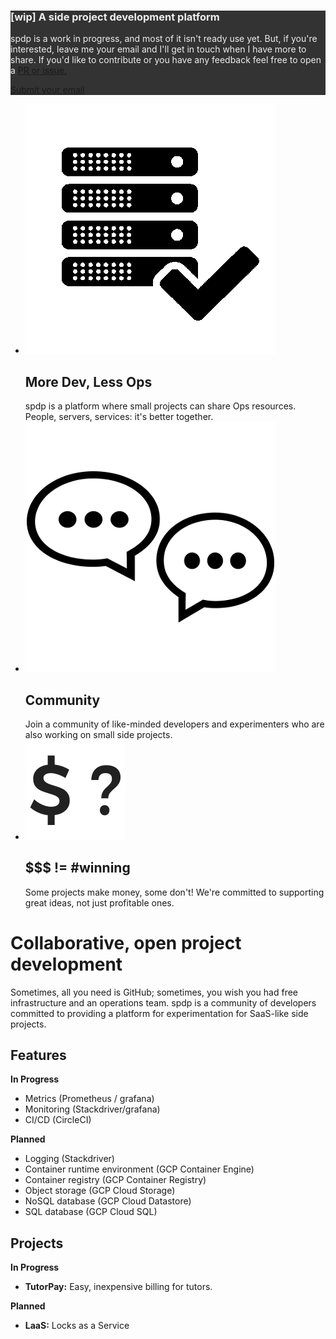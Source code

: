 <script type="text/javascript">
  window.onload = function() {
    console.log(blah)
    console.log($("#inputEmail"))
  };
</script>


<div class="card p-2 card-inverse" style="background-color: #333; border-color: #333; color: #eee">
  <div class="card-block">
    <h3 class="card-title">[wip] A side project development platform</h3>
    <p class="card-text">spdp is a work in progress, and most of it isn't ready use yet. But, if you're interested, leave me your email and I'll get in touch when I have more to share. If you'd like to contribute or you have any feedback feel free to open a <a class="text-info" target="_blank" href="https://github.com/spdpio/spdp/issues">PR or issue.</a></p>
    <a target="_blank" href="https://goo.gl/forms/BQs8dvhT56b9p9JD3" class="btn btn-primary" role="button">Submit your email</a>
  </div>
</div>

<div class="intro">
<ul>
	<li>
		<img src="./devops.png" alt="devops">
		<h2>More Dev, Less Ops</h2>
		spdp is a platform where small projects can share Ops resources. People, servers, services: it's better together.
	</li>
	<li>
		<img src="./comm.png" alt="community">
		<h2>Community</h2>
		Join a community of like-minded developers and experimenters who are also working on small side projects.
	</li>
	<li>
		<img src="./money.png" alt="money">
		<h2>$$$ != #winning</h2>
		Some projects make money, some don't! We're committed to supporting great ideas, not just profitable ones.
	</li>
</ul>
</div>

# Collaborative, open project development

<span style="font-weight: 400;">Sometimes, all you need is GitHub; sometimes, you wish you had free infrastructure and an operations team.</span> spdp is a community of developers committed to providing a platform for experimentation for SaaS-like side projects.

## Features

**In Progress**

* Metrics (Prometheus / grafana)
* Monitoring (Stackdriver/grafana)
* CI/CD (CircleCI)


**Planned**

* Logging (Stackdriver)
* Container runtime environment (GCP Container Engine)
* Container registry (GCP Container Registry)
* Object storage (GCP Cloud Storage)
* NoSQL database (GCP Cloud Datastore)
* SQL database (GCP Cloud SQL)

## Projects

**In Progress**

* **TutorPay:** Easy, inexpensive billing for tutors.


**Planned**

* **LaaS:** Locks as a Service

